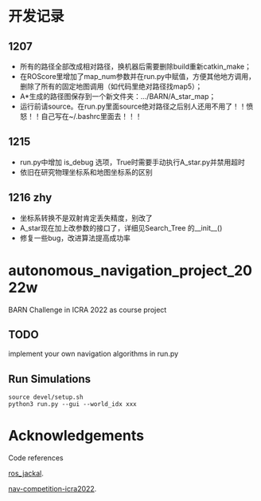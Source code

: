 # 开发记录
## 1207
+ 所有的路径全部改成相对路径，换机器后需要删除build重新catkin_make；
+ 在ROScore里增加了map_num参数并在run.py中赋值，方便其他地方调用，删除了所有的固定地图调用（如代码里绝对路径找map5）；
+ A*生成的路径图保存到一个新文件夹：.../BARN/A_star_map；
+ 运行前请source。在run.py里面source绝对路径之后别人还用不用了！！愤怒！！自己写在~/.bashrc里面去！！！
##  1215
+ run.py中增加 is_debug 选项，True时需要手动执行A_star.py并禁用超时
+ 依旧在研究物理坐标系和地图坐标系的区别
##  1216 zhy
+ 坐标系转换不是双射肯定丢失精度，别改了
+ A_star现在加上改参数的接口了，详细见Search_Tree 的__init__()
+ 修复一些bug，改进算法提高成功率

# autonomous_navigation_project_2022w
BARN Challenge in ICRA 2022 as course project

## TODO
implement your own navigation algorithms in run.py

## Run Simulations
```
source devel/setup.sh
python3 run.py --gui --world_idx xxx
```
# Acknowledgements
Code references

[ros_jackal](https://github.com/Daffan/ros_jackal).

[nav-competition-icra2022](https://github.com/Daffan/nav-competition-icra2022).
